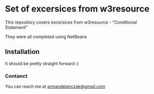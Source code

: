 # Set of excersices from w3resource

This repository covers excersices from w3resource - "Conditional Statement"

They were all completed using NetBeans

## Installation

It should be pretty straight forward :)

### Contanct

You can reach me at armandstanczak@gmail.com
